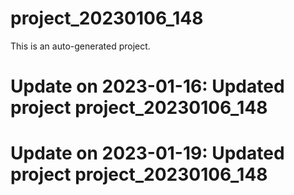 # project_20230106_148

This is an auto-generated project.

# Update on 2023-01-16: Updated project project_20230106_148

# Update on 2023-01-19: Updated project project_20230106_148

